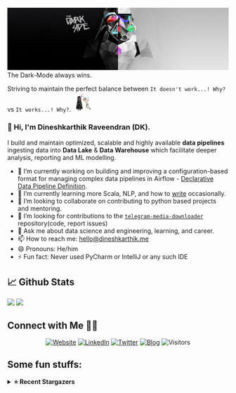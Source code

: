 ![](https://github.com/Dineshkarthik/Dineshkarthik/blob/master/assets/cover.jpg)
The Dark-Mode always wins.

Striving to maintain the perfect balance between `It doesn't work...! Why?` vs `It works...! Why?`. <img src="https://github.com/Dineshkarthik/Dineshkarthik/blob/master/assets/starwars_fight.gif" width="50">


### 👋 Hi, I'm Dineshkarthik Raveendran (DK).

I build and maintain optimized, scalable and highly available **data pipelines** ingesting data into **Data Lake** & **Data Warehouse** which facilitate deeper analysis, reporting and ML modelling.


- 🔭 I’m currently working on building and improving a configuration-based format for managing complex data pipelines in Airflow - [Declarative Data Pipeline Definition](https://www.thoughtworks.com/de/radar/techniques?blipid=202005084).
- 🌱 I’m currently learning more Scala, NLP, and how to [write](https://medium.com/@dineshkarthik.r) occasionally.
- 👯 I’m looking to collaborate on contributing to python based projects and mentoring.
- 🤔 I’m looking for contributions to the [`telegram-media-downloader`](https://github.com/Dineshkarthik/telegram_media_downloader) repository(code, report issues) 
- 💬 Ask me about data science and engineering, learning, and career.
- 📫 How to reach me: [hello@dineshkarthik.me](mailto:hello@dineshkarthik.me)
- 😄 Pronouns: He/him
- ⚡ Fun fact: Never used PyCharm or IntelliJ or any such IDE

## 📈 Github Stats
<img height="180em" src="https://github-readme-stats.vercel.app/api?username=Dineshkarthik&show_icons=true&hide_border=true&&count_private=true&include_all_commits=true" />
<img height="180em" src="https://github-readme-streak-stats.herokuapp.com/?user=Dineshkarthik&hide_border=true" />
  
## Connect with Me 🤝🏻

<p align="center">
<a href="https://dineshkarthik.me"><img alt="Website" src="https://img.shields.io/badge/Website-dineshkarthik.me-blue?style=flat&logo=google-chrome"></a>
<a href="https://www.linkedin.com/in/dineshkarthik-r/"><img alt="LinkedIn" src="https://img.shields.io/badge/LinkedIN-Dineshkarthik%20Raveendran-blue?style=flat&logo=linkedin"></a>
<a href="https://twitter.com/Dineshkarthik_R"><img alt="Twitter" src="https://img.shields.io/badge/Twitter-Dineshkarthik%20R-blue?style=flat&logo=twitter"></a>
<a href="https://medium.com/@dineshkarthik.r"><img alt="Blog" src="https://img.shields.io/badge/Medium-Dineshkarthik%20Raveendran-blue?style=flat&logo=medium"></a>
<img alt="Visitors" src="https://visitor-badge.laobi.icu/badge?page_id=Dineshkarthik">
</p>


## Some fun stuffs:

<details>
  <summary><b>⭐ Recent Stargazers</b></summary>
  <table cellspacing="0" cellpadding="0" style="border: none;">
    <tbody cellspacing="0" cellpadding="0" style="border: none;">
      <tr style="border: none;">
        <td style="border: none">
          <a href="https://github.com/Vtracker">
            <img
              style="border-radius: 50%;"
              align="left"
              src="https://avatars.githubusercontent.com/u/38232244?v=4"
              width="96"
              height="65"
            />
          </a>
        </td>
        <td style="border: none">
          <div>
            <a href="https://github.com/Vtracker">Vtracker</a> 
            starred <a href="https://github.com/Dineshkarthik/telegram_media_downloader">telegram_media_downloader</a>
          </div>
          <div>
            User Bio: Nothing to 👀 here , no bio...!!
          </div>
        </td>
      </tr>
      <tr style="border: none;">
        <td style="border: none">
          <a href="https://github.com/iblh">
            <img
              style="border-radius: 50%;"
              align="left"
              src="https://avatars.githubusercontent.com/u/8141232?u=a025e1ce0990b90dcb05a65ea290d7a9840de134&v=4"
              width="96"
              height="65"
            />
          </a>
        </td>
        <td style="border: none">
          <div>
            <a href="https://github.com/iblh">Bolin Huang</a> 
            starred <a href="https://github.com/Dineshkarthik/telegram_media_downloader">telegram_media_downloader</a>
          </div>
          <div>
            User Bio: Nothing to 👀 here , no bio...!!
          </div>
        </td>
      </tr>
      <tr style="border: none;">
        <td style="border: none">
          <a href="https://github.com/Sindou-dedv">
            <img
              style="border-radius: 50%;"
              align="left"
              src="https://avatars.githubusercontent.com/u/75208454?v=4"
              width="96"
              height="65"
            />
          </a>
        </td>
        <td style="border: none">
          <div>
            <a href="https://github.com/Sindou-dedv">Sindou</a> 
            starred <a href="https://github.com/Dineshkarthik/telegram_media_downloader">telegram_media_downloader</a>
          </div>
          <div>
            User Bio: I'm a PC computer électronics développer worker and a indépendant voluntary worker Man.
          </div>
        </td>
      </tr>
      <tr style="border: none;">
        <td style="border: none">
          <a href="https://github.com/CO2hhh">
            <img
              style="border-radius: 50%;"
              align="left"
              src="https://avatars.githubusercontent.com/u/50802521?v=4"
              width="96"
              height="65"
            />
          </a>
        </td>
        <td style="border: none">
          <div>
            <a href="https://github.com/CO2hhh">CO2hhh</a> 
            starred <a href="https://github.com/Dineshkarthik/telegram_media_downloader">telegram_media_downloader</a>
          </div>
          <div>
            User Bio: Nothing to 👀 here , no bio...!!
          </div>
        </td>
      </tr>
      <tr style="border: none;">
        <td style="border: none">
          <a href="https://github.com/tonidev1999">
            <img
              style="border-radius: 50%;"
              align="left"
              src="https://avatars.githubusercontent.com/u/45975403?v=4"
              width="96"
              height="65"
            />
          </a>
        </td>
        <td style="border: none">
          <div>
            <a href="https://github.com/tonidev1999">tonidev1999</a> 
            starred <a href="https://github.com/Dineshkarthik/telegram_media_downloader">telegram_media_downloader</a>
          </div>
          <div>
            User Bio: Nothing to 👀 here , no bio...!!
          </div>
        </td>
      </tr>
      <tr style="border: none;">
        <td style="border: none">
          <a href="https://github.com/MostafaEwis">
            <img
              style="border-radius: 50%;"
              align="left"
              src="https://avatars.githubusercontent.com/u/64862002?u=c28250c3f008c82f4f0167ae0747e0979bb4c6ec&v=4"
              width="96"
              height="65"
            />
          </a>
        </td>
        <td style="border: none">
          <div>
            <a href="https://github.com/MostafaEwis">Mostafa Ewis</a> 
            starred <a href="https://github.com/Dineshkarthik/codility-training">codility-training</a>
          </div>
          <div>
            User Bio: having fun and creating new stuff to show to my friends.
          </div>
        </td>
      </tr>
      <tr style="border: none;">
        <td style="border: none">
          <a href="https://github.com/anlo1220">
            <img
              style="border-radius: 50%;"
              align="left"
              src="https://avatars.githubusercontent.com/u/61088753?u=133654a86cc954ea2600b040eb7bd1742eb86b7d&v=4"
              width="96"
              height="65"
            />
          </a>
        </td>
        <td style="border: none">
          <div>
            <a href="https://github.com/anlo1220">anlo1220</a> 
            starred <a href="https://github.com/Dineshkarthik/telegram_media_downloader">telegram_media_downloader</a>
          </div>
          <div>
            User Bio: Nothing to 👀 here , no bio...!!
          </div>
        </td>
      </tr>
      <tr style="border: none;">
        <td style="border: none">
          <a href="https://github.com/moses-y">
            <img
              style="border-radius: 50%;"
              align="left"
              src="https://avatars.githubusercontent.com/u/91630630?u=3f517803c6a9bf06907cc9da9bb2f381173022e8&v=4"
              width="96"
              height="65"
            />
          </a>
        </td>
        <td style="border: none">
          <div>
            <a href="https://github.com/moses-y">M.</a> 
            starred <a href="https://github.com/Dineshkarthik/codility-training">codility-training</a>
          </div>
          <div>
            User Bio: Interested in Actuarial Science, Statistics, Data Science, Machine Learning, A.I, Python and Crypto. Lifelong Learner.
          </div>
        </td>
      </tr>
      <tr style="border: none;">
        <td style="border: none">
          <a href="https://github.com/iljacc">
            <img
              style="border-radius: 50%;"
              align="left"
              src="https://avatars.githubusercontent.com/u/54771480?v=4"
              width="96"
              height="65"
            />
          </a>
        </td>
        <td style="border: none">
          <div>
            <a href="https://github.com/iljacc">iljacc</a> 
            starred <a href="https://github.com/Dineshkarthik/telegram_media_downloader">telegram_media_downloader</a>
          </div>
          <div>
            User Bio: Nothing to 👀 here , no bio...!!
          </div>
        </td>
      </tr>
      <tr style="border: none;">
        <td style="border: none">
          <a href="https://github.com/sobitd">
            <img
              style="border-radius: 50%;"
              align="left"
              src="https://avatars.githubusercontent.com/u/11064884?u=189fd5380ee0430e542679e0c154f9f6d1cea98e&v=4"
              width="96"
              height="65"
            />
          </a>
        </td>
        <td style="border: none">
          <div>
            <a href="https://github.com/sobitd">Daniel Sobit</a> 
            starred <a href="https://github.com/Dineshkarthik/codility-training">codility-training</a>
          </div>
          <div>
            User Bio: Big Data
          </div>
        </td>
      </tr>
      </tbody>
  </table>
</details>
